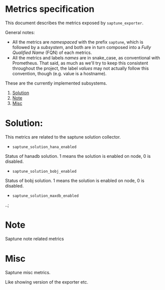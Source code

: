 # Metrics specification

This document describes the metrics exposed by `saptune_exporter`.

General notes:
- All the metrics are _namespaced_ with the prefix `saptune`, which is followed by a _subsystem_, and both are in turn composed into a _Fully Qualified Name_ (FQN) of each metrics.
- All the metrics and labels _names_ are in snake_case, as conventional with Prometheus. That said, as much as we'll try to keep this consistent throughout the project, the label _values_ may not actually follow this convention, though (e.g. value is a hostname).


These are the currently implemented subsystems.

1. [Solution](#solution)
2. [Note](#note)
3. [Misc](#misc)


# Solution:
This metrics are related to the saptune solution collector.

- `saptune_solution_hana_enabled` 

 Status of hanadb solution. 1 means the solution is enabled on node, 0 is disabled.

- `saptune_solution_bobj_enabled`

 Status of bobj solution. 1 means the solution is enabled on node, 0 is disabled.

- `saptune_solution_maxdb_enabled`

..;

# Note

Saptune note related metrics

# Misc

Saptune misc metrics.

Like showing version of the exporter etc.
